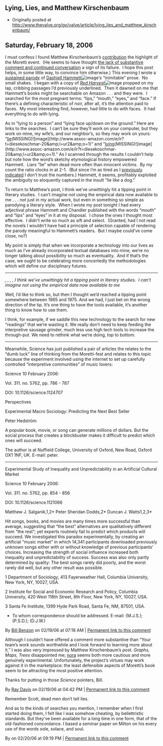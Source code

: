 ## Lying, Lies, and Matthew Kirschenbaum

 * Originally posted at http://www.thevalve.org/go/valve/article/lying_lies_and_matthew_kirschenbaum/

##  Saturday, February 18, 2006 

I must confess I found Matthew Kirschenbaum’s [contribution](http://www.thevalve.org/go/valve/article/poetry_patterns_and_provocation_the_nora_project/) the highlight of the Moretti event.  (He seems to have thought [the lack of substantive comment and continued conversation](http://www.otal.umd.edu/~mgk/blog/archives/000883.html) a sign of its failure.  I hope this post helps, in some little way, to convince him otherwise.)  This evening I wrote a [sustained parody](http://acephalous.typepad.com/acephalous/2006/02/the_kids_papers.html) of [Dashiell Hammett](http://www.amazon.com/exec/obidos/redirect?link_code=ur2&amp;tag=diesekoschmar-20&amp;camp=1789&amp;creative=9325&amp;path=http%!A(MISSING)%!F(MISSING)%!F(MISSING)www.amazon.com%!F(MISSING)gp%!F(MISSING)product%!F(MISSING)1883011671)![image](http://www.assoc-amazon.com/e/ir?t=diesekoschmar-20&amp;l=ur2&amp;o=1)‘s “inimitable” prose.  No small shakes.  I began with a copy of [_Red Harvest_](http://www.amazon.com/exec/obidos/redirect?link_code=ur2&amp;tag=diesekoschmar-20&amp;camp=1789&amp;creative=9325&amp;path=http%!A(MISSING)%!F(MISSING)%!F(MISSING)www.amazon.com%!F(MISSING)gp%!F(MISSING)product%!F(MISSING)0679722610)![image](http://www.assoc-amazon.com/e/ir?t=diesekoschmar-20&amp;l=ur2&amp;o=1) propped on my lap, cribbing passages I’d previously underlined.  Then it dawned on me that Hammett’s books might be searchable on Amazon . . . and they were.  I searched for the most pregnant terms: “lips,” “mouth,” “eyes,” and “face.”  If there’s a defining characteristic of noir, after all, it’s the attention paid to faces.  My most interesting find, however, had little to do with faces.  It had everything to do with lying.

As in “lying to a person” and “lying face up/down on the ground.”  Here are links to the searches.  I can’t be sure they’ll work on your computer, but they work on mine, my wife’s, and our neighbor’s, so they may work on yours: “[lie](http://www.amazon.com/exec/obidos/redirect?link_code=ur2&amp;tag=diesekoschmar-20&amp;camp=1789&amp;creative=9325&amp;path=http%!A(MISSING)%!F(MISSING)%!F(MISSING)www.amazon.com%!F(MISSING)gp%!F(MISSING)reader%!F(MISSING)1883011671%!F(MISSING)ref%!D(MISSING)sib_dp_srch_pop%!F(MISSING)v%!D(MISSING)search-inside%!k(MISSING)eywords%!D(MISSING)lie%!g(MISSING)o.x%!D(MISSING)0%!g(MISSING)o.y%!D(MISSING)0%!g(MISSING)o%!D(MISSING)Go%!)(MISSING)![image](http://www.assoc-amazon.com/e/ir?t=diesekoschmar-20&amp;l=ur2&amp;o=1)“ and “[lying](http://www.amazon.com/exec/obidos/redirect?link_code=ur2&amp;tag=diesekoschmar-20&amp;camp=1789&amp;creative=9325&amp;path=http%!A(MISSING)%!F(MISSING)%!F(MISSING)www.amazon.com%!F(MISSING)gp%!F(MISSING)reader%!F(MISSING)1883011671%!F(MISSING)ref%!D(MISSING)sib_dp_srch_pop%!F(MISSING)v%!D(MISSING)search-inside%!k(MISSING)eywords%!D(MISSING)lying%!g(MISSING)o.x%!D(MISSING)0%!g(MISSING)o.y%!D(MISSING)0%!g(MISSING)o%!D(MISSING)Go%!)(MISSING)![image](http://www.assoc-amazon.com/e/ir?t=diesekoschmar-20&amp;l=ur2&amp;o=1).”  As I scanned through the results I couldn’t help but note how the word’s sketchy etymological history empowered Hammett.  Liars “lie” when dead more often than innocent victims.  By my count the ratio clocks in at 2-1.  (But since I’m as tired as I [previously indicated](http://acephalous.typepad.com/acephalous/2006/02/the_kids_papers.html) I don’t trust the numbers.)  Hammett, it seems, profitably exploited the ambiguity so eloquently captured in the insult “lie like a dog.”  

To return to Matthew’s post, I think we’ve unwittingly hit a tipping point in literary studies.  I can’t imagine _not_ using the empirical data now available to me . . . not just in my actual work, but even in something so simple as parodying a literary style.  When I wrote my post tonight I had every adjectival phrase Hammett and Chandler published with the words “mouth” and “lips” and “eyes” in it at my disposal.  I chose the ones I thought most effective.  I didn’t write so much as sift and select.  (Granted, had I not read the novels I wouldn’t have had a principle of selection capable of rendering the parody meaningful to Hammett’s readers.  But I maybe could’ve come close, no?)  

My point is simply that when we incorporate a technology into our lives as much as I’ve already incorporated textual databases into mine, we’re no longer talking about possibility so much as eventuality.  And if that’s the case, we ought to be celebrating more concertedly the methodologies which will define our disciplinary futures.

---

 _, , , , I think we’ve unwittingly hit a tipping point in literary studies.  I can’t imagine not using the empirical data now available to me_ 

Well, I’d like to think so, but then I thought we’d reached a tipping point somewhere between 1965 and 1975. And we had, I just bet on the wrong direction of the tip. It’s one thing to have the tools available, it’s another thing to know how to use them.

I think, for example, if we saddle this new technology to the search for new “readings” that we’re wasting it. We really don’t need to keep feeding the interpretive sausage grinder, much less use high tech tools to increase the through-put. We need to rethink what we’re doing, top to bottom. 

* * * * * *

Meanwhile, Science has just published a pair of articles the relates to the “dumb luck” line of thinking from the Moretti-fest and relates to this topic because the experiment involved using the internet to set up carefully controlled “interpretive communities” of music lovers:

Science 10 February 2006:

Vol. 311. no. 5762, pp. 786 - 787

DOI: 10.1126/science.1124707

Perspectives

Experimental Macro Sociology: Predicting the Next Best Seller

Peter Hedström

A popular book, movie, or song can generate millions of dollars. But the social process that creates a blockbuster makes it difficult to predict which ones will succeed.

The author is at Nuffield College, University of Oxford, New Road, Oxford OX1 1NF, UK. E-mail: peter. 

* * * * *

Experimental Study of Inequality and Unpredictability in an Artificial Cultural Market

Science 10 February 2006:

Vol. 311. no. 5762, pp. 854 - 856

DOI: 10.1126/science.1121066

Matthew J. Salganik,1,2* Peter Sheridan Dodds,2* Duncan J. Watts1,2,3*

Hit songs, books, and movies are many times more successful than average, suggesting that “the best” alternatives are qualitatively different from “the rest”; yet experts routinely fail to predict which products will succeed. We investigated this paradox experimentally, by creating an artificial “music market” in which 14,341 participants downloaded previously unknown songs either with or without knowledge of previous participants’ choices. Increasing the strength of social influence increased both inequality and unpredictability of success. Success was also only partly determined by quality: The best songs rarely did poorly, and the worst rarely did well, but any other result was possible.

1 Department of Sociology, 413 Fayerweather Hall, Columbia University, New York, NY, 10027, USA.

2 Institute for Social and Economic Research and Policy, Columbia University, 420 West 118th Street, 8th Floor, New York, NY, 10027, USA.

3 Santa Fe Institute, 1399 Hyde Park Road, Santa Fe, NM, 87501, USA.

* To whom correspondence should be addressed. E-mail:  (M.J.S.);  (P.S.D.);  (D.J.W.)

By [Bill Benzon](http://new-savanna.blogspot.com/) on 02/19/06 at 07:18 AM | [Permanent link to this comment](http://www.thevalve.org/go/valve/article/lying_lies_and_matthew_kirschenbaum/#7641)
[]()

Although I couldn’t have offered a comment more substantive than “Your team’s work sounds worthwhile and I look forward to learning more about it,” I was also very impressed by Matthew Kirschenbaum’s post. _Graphs, Maps, Trees_ disappointed me; [nora](http://www.noraproject.org/) seems both more cautious and more genuinely experimental. Unfortunately, the project’s virtues may work against it in the marketplace: the least defensible aspects of Moretti’s book seem to be attracting the most positive attention.

Thanks for putting in those _Science_ pointers, Bill.

By [Ray Davis](http://www.pseudopodium.org/) on 02/19/06 at 04:42 PM | [Permanent link to this comment](http://www.thevalve.org/go/valve/article/lying_lies_and_matthew_kirschenbaum/#7658)
[]()

Remember Scott, dead men don’t tell lies. 

And as to the kinds of searches you mention, I remember when I first started doing them, I felt like I was somehow cheating, by bellettristic standards. But they’ve been available for a long time in one form, that of the old-fashioned concordance. I based a seminar paper on Milton on his every use of the words sole, solace, and soul.

By  on 02/20/06 at 09:19 PM | [Permanent link to this comment](http://www.thevalve.org/go/valve/article/lying_lies_and_matthew_kirschenbaum/#7675)

